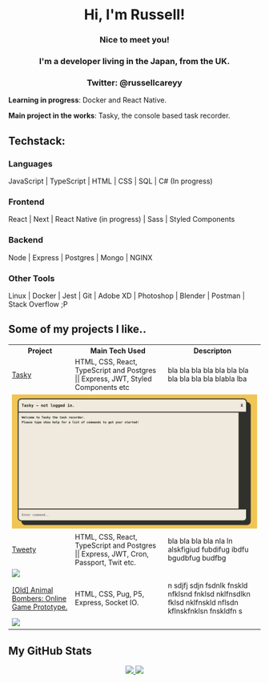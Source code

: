 <h1 align="center">Hi, I'm Russell!</h1>

<h3 align="center">Nice to meet you!</h3>
<h3 align="center">I'm a developer living in the Japan, from the UK.</h3>
<h3 align="center">Twitter: @russellcareyy</h3>





**Learning in progress**: Docker  and React Native.

**Main project in the works**: Tasky, the console based task recorder.

## Techstack:

### Languages

JavaScript | TypeScript | HTML | CSS  | SQL | C# (In progress)


### Frontend

React | Next | React Native (in progress) | Sass | Styled Components


### Backend

Node | Express | Postgres | Mongo | NGINX


### Other Tools

Linux | Docker | Jest | Git | Adobe XD | Photoshop | Blender | Postman | Stack Overflow ;P

  
  
  
   ## Some of my projects I like..
<table style="width:100%; border="0"">
  <tr>
    <th>Project</th>    
    <th>Main Tech Used</th>
	<th>Descripton</th>
	  
    
  </tr>
<tr>
<td><a href="https://github.com/RussellCarey/Tasky">Tasky</a></td>
<td>HTML, CSS, React, TypeScript and Postgres || Express, JWT, Styled Components etc</td>
<td>bla bla bla bla bla bla bla bla bla bla bla blabla lba</td>
</tr>
	
<tr>
<td colspan="3"> <img src="https://github.com/RussellCarey/Tasky/blob/master/Design/ss1.png" width="100%"/> </td>
</tr>
	
<tr>
<td><a href="https://github.com/RussellCarey/TweetyTwo">Tweety</a></td>
<td>HTML, CSS, React, TypeScript and Postgres || Express, JWT, Cron, Passport, Twit etc.</td>
<td> bla bla bla bla nla ln alskfigiud fubdifug ibdfu bgudbfug budfbg </td>
</tr>

<tr>
<td colspan="3"><img src="https://github.com/RussellCarey/Tweety/raw/690ffb3156c721752fef71ad989f850f3db778d3/screenshot_1.png" width="100%"/></td>
</tr>
	
 <tr>
<td><a href="https://github.com/RussellCarey/Animal-Bombers">[Old] Animal Bombers: Online Game Prototype.</a></td>
<td>HTML, CSS, Pug, P5, Express, Socket IO.</td>
<td >n sdjfj sdjn fsdnlk fnskld nfklsnd fnklsd nklfnsdlkn fklsd nklfnskld nflsdn kflnskfnklsn fnskldfn s</td>
 </tr>
	
<tr>
<td rowspan="1"><img src="https://github.com/RussellCarey/Animal-Bombers/blob/d7327cd99d4f3f48b885c53f5d1db32bd965b328/SS1.png" width="100%"/></td>
</tr>
	

	

	
	

</table>

    
## My GitHub Stats

<p align="center">
<a href="https://github.com/RussellCarey">
  <img height="150em" src="https://github-readme-stats.vercel.app/api?username=RussellCarey&count_private=true&show_icons=true&theme=radical" />
  <img height="150em" src="https://github-readme-stats-eight-theta.vercel.app/api/top-langs/?username=RussellCarey&theme=radical&layout=compact&langs_count=10&exclude_repo=gamebase&hide=objective-c,c,java" />
</a>
</p>


